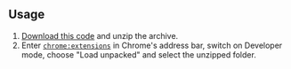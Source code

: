 ## Usage

1. [Download this code](https://github.com/hubgit/customise-twitter/archive/master.zip) and unzip the archive.
2. Enter [`chrome:extensions`](chrome:extensions) in Chrome's address bar, switch on Developer mode, choose "Load unpacked" and select the unzipped folder. 
